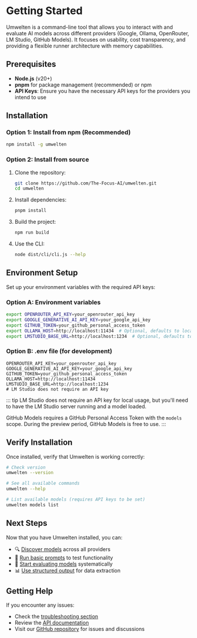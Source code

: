 # Getting Started

Umwelten is a command-line tool that allows you to interact with and evaluate AI models across different providers (Google, Ollama, OpenRouter, LM Studio, GitHub Models). It focuses on usability, cost transparency, and providing a flexible runner architecture with memory capabilities.

## Prerequisites

- **Node.js** (v20+)
- **pnpm** for package management (recommended) or npm
- **API Keys**: Ensure you have the necessary API keys for the providers you intend to use

## Installation

### Option 1: Install from npm (Recommended)

```bash
npm install -g umwelten
```

### Option 2: Install from source

1. Clone the repository:
   ```bash
   git clone https://github.com/The-Focus-AI/umwelten.git
   cd umwelten
   ```

2. Install dependencies:
   ```bash
   pnpm install
   ```

3. Build the project:
   ```bash
   npm run build
   ```

4. Use the CLI:
   ```bash
   node dist/cli/cli.js --help
   ```

## Environment Setup

Set up your environment variables with the required API keys:

### Option A: Environment variables
```bash
export OPENROUTER_API_KEY=your_openrouter_api_key
export GOOGLE_GENERATIVE_AI_API_KEY=your_google_api_key
export GITHUB_TOKEN=your_github_personal_access_token
export OLLAMA_HOST=http://localhost:11434  # Optional, defaults to localhost:11434
export LMSTUDIO_BASE_URL=http://localhost:1234  # Optional, defaults to localhost:1234
```

### Option B: .env file (for development)
```plaintext
OPENROUTER_API_KEY=your_openrouter_api_key
GOOGLE_GENERATIVE_AI_API_KEY=your_google_api_key
GITHUB_TOKEN=your_github_personal_access_token
OLLAMA_HOST=http://localhost:11434
LMSTUDIO_BASE_URL=http://localhost:1234
# LM Studio does not require an API key
```

::: tip
LM Studio does not require an API key for local usage, but you'll need to have the LM Studio server running and a model loaded.

GitHub Models requires a GitHub Personal Access Token with the `models` scope. During the preview period, GitHub Models is free to use.
:::

## Verify Installation

Once installed, verify that Umwelten is working correctly:

```bash
# Check version
umwelten --version

# See all available commands
umwelten --help

# List available models (requires API keys to be set)
umwelten models list
```

## Next Steps

Now that you have Umwelten installed, you can:

- 🔍 [Discover models](/guide/model-discovery) across all providers
- 💬 [Run basic prompts](/guide/running-prompts) to test functionality
- 🎯 [Start evaluating models](/guide/model-evaluation) systematically
- 📊 [Use structured output](/guide/structured-output) for data extraction

## Getting Help

If you encounter any issues:

- Check the [troubleshooting section](/guide/troubleshooting)
- Review the [API documentation](/api/overview)
- Visit our [GitHub repository](https://github.com/The-Focus-AI/umwelten) for issues and discussions